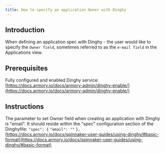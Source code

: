 ```yaml
---
title: How to specify an application Owner with Dinghy
---
```


## Introduction
When defining an application spec with Dinghy - the user would like to specify the ```Owner field```, sometimes referred to as the ```e-mail field``` in the Applications view.

## Prerequisites
Fully configured and enabled Dinghy service:
[https://docs.armory.io/docs/armory-admin/dinghy-enable/](https://docs.armory.io/docs/armory-admin/dinghy-enable/)

## Instructions
The parameter to set Owner field when creating an application with Dinghy is "email". It should reside within the "spec" configuration section of the Dinghyfile:
```"spec": {```
```"email": ""```
```},```
[https://docs.armory.io/docs/spinnaker-user-guides/using-dinghy/#basic-format](https://docs.armory.io/docs/spinnaker-user-guides/using-dinghy/#basic-format)

